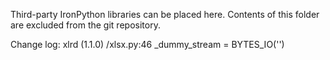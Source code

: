 Third-party IronPython libraries can be placed here.
Contents of this folder are excluded from the git repository.

Change log:
xlrd (1.1.0)
    /xlsx.py:46
        _dummy_stream = BYTES_IO('')
